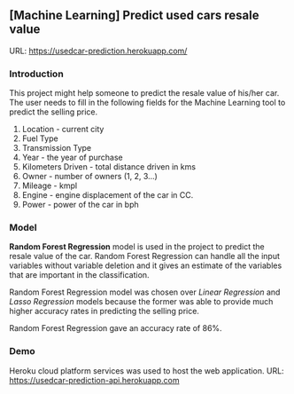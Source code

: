 ## [Machine Learning] Predict used cars resale value 

URL: https://usedcar-prediction.herokuapp.com/
     
###  Introduction
This project might help someone to predict the resale value of his/her car. The user needs to fill in the following fields for the Machine Learning tool to predict the selling price.

1. Location - current city
2. Fuel Type
3. Transmission Type
4. Year - the year of purchase
5. Kilometers Driven - total distance driven in kms
6. Owner - number of owners (1, 2, 3...)
7. Mileage - kmpl
8. Engine - engine displacement of the car in CC.
9. Power - power of the car in bph

### Model

**Random Forest Regression** model is used in the project to predict the resale value of the car. Random Forest Regression can handle all the input variables without variable deletion and it gives an estimate of the variables that are important in the classification.

Random Forest Regression model was chosen over *Linear Regression* and *Lasso Regression* models because the former was able to provide much higher accuracy rates in predicting the selling price.

Random Forest Regression gave an accuracy rate of 86%.

###  Demo

Heroku cloud platform services was used to host the web application.
URL: https://usedcar-prediction-api.herokuapp.com